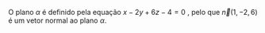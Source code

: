 O plano $\alpha$ é definido pela equação $x-2y+6z-4=0$ , pelo que $\vec {n} (1,-2,6)$ é um vetor normal ao plano $\alpha$.
